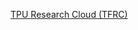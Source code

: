 []()
[TPU Research Cloud (TFRC)](https://medium.com/google-developer-experts/tensorflow-research-cloud-7657cf02811e)
